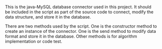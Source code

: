 This is the java-MySQL database connector used in this project. It should be included in the script as part of the source code to connect, modify the data structure, and store it in the database.

There are two methods used by the script. One is the constructor method to create an instance of the connector. One is the send method to modify data format and store it in the database.
Other methods is for algorithm implementation or code test.
